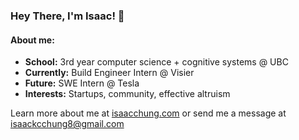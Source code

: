 ### Hey There, I'm Isaac! 👋

#### About me:
- **School:** 3rd year computer science + cognitive systems @ UBC
- **Currently:** Build Engineer Intern @ Visier
- **Future:** SWE Intern @ Tesla
- **Interests:** Startups, community, effective altruism

Learn more about me at [isaacchung.com](https://isaacchung.com) or send me a message at isaackcchung8@gmail.com
